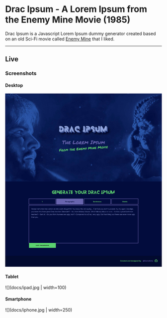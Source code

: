 # Drac Ipsum - A Lorem Ipsum from the Enemy Mine Movie (1985)

Drac Ipsum is a Javascript Lorem Ipsum dummy generator created based on an old Sci-Fi movie called [Enemy Mine](https://www.imdb.com/title/tt0089092/) that I liked.
<hr/>

## Live


### Screenshots

#### Desktop

![](docs/desktop.jpg)

#### Tablet

![](docs/ipad.jpg | width=100)

#### Smartphone

![](docs/iphone.jpg | width=250)

